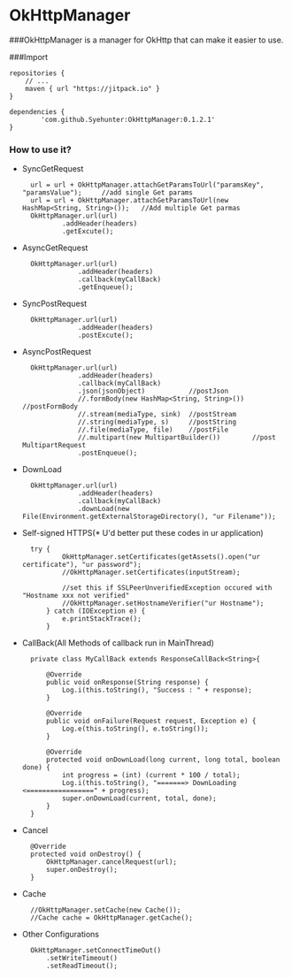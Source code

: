 # OkHttpManager
###OkHttpManager is a manager for OkHttp that can make it easier to use.

###Import

	repositories {
        // ...
        maven { url "https://jitpack.io" }
 	}
 
	dependencies {
	        'com.github.Syehunter:OkHttpManager:0.1.2.1'
	}
	
### How to use it?
* SyncGetRequest

		url = url + OkHttpManager.attachGetParamsToUrl("paramsKey", "paramsValue");     //add single Get params
	    url = url + OkHttpManager.attachGetParamsToUrl(new HashMap<String, String>());   //Add multiple Get parmas
	    OkHttpManager.url(url)
	            .addHeader(headers)
	            .getExcute();
              
* AsyncGetRequest

		OkHttpManager.url(url)
	                .addHeader(headers)
	                .callback(myCallBack)
	                .getEnqueue();
                
* SyncPostRequest

		OkHttpManager.url(url)
	                .addHeader(headers)
	                .postExcute();
                
* AsyncPostRequest

		OkHttpManager.url(url)
	                .addHeader(headers)
	                .callback(myCallBack)
	                .json(jsonObject)           //postJson
	                //.formBody(new HashMap<String, String>())  //postFormBody
	                //.stream(mediaType, sink)  //postStream
	                //.string(mediaType, s)     //postString
	                //.file(mediaType, file)    //postFile
	                //.multipart(new MultipartBuilder())        //post MultipartRequest
	                .postEnqueue();
                
* DownLoad

		OkHttpManager.url(url)
	                .addHeader(headers)
	                .callback(myCallBack)
	                .downLoad(new File(Environment.getExternalStorageDirectory(), "ur Filename"));
                
* Self-signed HTTPS(* U'd better put these codes in ur application)

		try {
	            OkHttpManager.setCertificates(getAssets().open("ur certificate"), "ur password");
	            //OkHttpManager.setCertificates(inputStream);
	            
	            //set this if SSLPeerUnverifiedException occured with "Hostname xxx not verified"
	            //OkHttpManager.setHostnameVerifier("ur Hostname");
	        } catch (IOException e) {
	            e.printStackTrace();
	        }
        
* CallBack(All Methods of callback run in MainThread)

		private class MyCallBack extends ResponseCallBack<String>{
	
	        @Override
	        public void onResponse(String response) {
	            Log.i(this.toString(), "Success : " + response);
	        }
	
	        @Override
	        public void onFailure(Request request, Exception e) {
	            Log.e(this.toString(), e.toString());
	        }
	
	        @Override
	        protected void onDownLoad(long current, long total, boolean done) {
	            int progress = (int) (current * 100 / total);
	            Log.i(this.toString(), "=======> DownLoading <=================" + progress);
	            super.onDownLoad(current, total, done);
	        }
	    }

* Cancel

		@Override
	    protected void onDestroy() {
	        OkHttpManager.cancelRequest(url);
	        super.onDestroy();
	    }

* Cache

		//OkHttpManager.setCache(new Cache());
        //Cache cache = OkHttpManager.getCache();

* Other Configurations

		OkHttpManager.setConnectTimeOut()
			.setWriteTimeout()
			.setReadTimeout();
